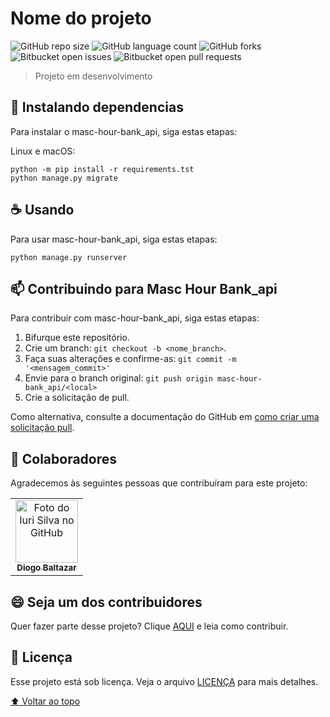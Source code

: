 # Nome do projeto

<!---Esses são exemplos. Veja https://shields.io para outras pessoas ou para personalizar este conjunto de escudos. Você pode querer incluir dependências, status do projeto e informações de licença aqui--->

![GitHub repo size](https://img.shields.io/github/repo-size/mascdriver/masc-hour-bank_api?style=for-the-badge)
![GitHub language count](https://img.shields.io/github/languages/count/mascdriver/masc-hour-bank_api?style=for-the-badge)
![GitHub forks](https://img.shields.io/github/forks/mascdriver/masc-hour-bank_api?style=for-the-badge)
![Bitbucket open issues](https://img.shields.io/bitbucket/issues/mascdriver/masc-hour-bank_api?style=for-the-badge)
![Bitbucket open pull requests](https://img.shields.io/bitbucket/pr-raw/mascdriver/masc-hour-bank_api?style=for-the-badge)


> Projeto em desenvolvimento

## 🚀 Instalando dependencias

Para instalar o masc-hour-bank_api, siga estas etapas:

Linux e macOS:
```
python -m pip install -r requirements.tst
python manage.py migrate
```


## ☕ Usando

Para usar masc-hour-bank_api, siga estas etapas:

```
python manage.py runserver
```

## 📫 Contribuindo para Masc Hour Bank_api
<!---Se o seu README for longo ou se você tiver algum processo ou etapas específicas que deseja que os contribuidores sigam, considere a criação de um arquivo CONTRIBUTING.md separado--->
Para contribuir com masc-hour-bank_api, siga estas etapas:

1. Bifurque este repositório.
2. Crie um branch: `git checkout -b <nome_branch>`.
3. Faça suas alterações e confirme-as: `git commit -m '<mensagem_commit>'`
4. Envie para o branch original: `git push origin masc-hour-bank_api/<local>`
5. Crie a solicitação de pull.

Como alternativa, consulte a documentação do GitHub em [como criar uma solicitação pull](https://help.github.com/en/github/collaborating-with-issues-and-pull-requests/creating-a-pull-request).

## 🤝 Colaboradores

Agradecemos às seguintes pessoas que contribuíram para este projeto:

<table>
  <tr>
    <td align="center">
      <a href="#">
        <img src="https://avatars.githubusercontent.com/u/31291734?v=4" width="100px;" alt="Foto do Iuri Silva no GitHub"/><br>
        <sub>
          <b>Diogo Baltazar</b>
        </sub>
      </a>
    </td>
  </tr>
</table>


## 😄 Seja um dos contribuidores<br>

Quer fazer parte desse projeto? Clique [AQUI](CONTRIBUTING.md) e leia como contribuir.

## 📝 Licença

Esse projeto está sob licença. Veja o arquivo [LICENÇA](LICENSE.md) para mais detalhes.

[⬆ Voltar ao topo](#nome-do-projeto)<br>